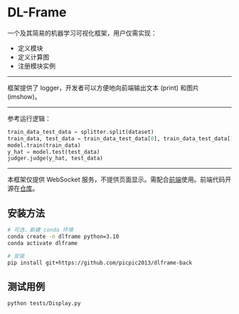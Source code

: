 # DL-Frame

一个及其简易的机器学习可视化框架，用户仅需实现：
- 定义模块
- 定义计算图
- 注册模块实例

--- 

框架提供了 logger，开发者可以方便地向前端输出文本 (print) 和图片 (imshow)。

--- 

参考运行逻辑：

~~~python
train_data_test_data = splitter.split(dataset)
train_data, test_data = train_data_test_data[0], train_data_test_data[1]
model.train(train_data)
y_hat = model.test(test_data)
judger.judge(y_hat, test_data)
~~~

--- 

本框架仅提供 WebSocket 服务，不提供页面显示。需配合[前端](https://picpic2013.github.io/dlframe-front/)使用。前端代码开源在[仓库](https://github.com/picpic2013/dlframe-front.git)。

## 安装方法

~~~bash
# 可选，新建 conda 环境
conda create -n dlframe python=3.10
conda activate dlframe

# 安装
pip install git+https://github.com/picpic2013/dlframe-back
~~~

## 测试用例

~~~bash
python tests/Display.py
~~~
